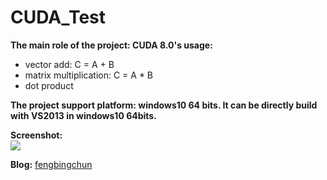 # CUDA_Test
**The main role of the project: CUDA 8.0's usage:**
- vector add: C = A + B
- matrix multiplication: C = A * B
- dot product

**The project support platform: windows10 64 bits. It can be directly build with VS2013 in windows10 64bits.**

**Screenshot:**  
![](https://github.com/fengbingchun/CUDA_Test/blob/master/prj/x86_x64_vc12/Screenshot.png)

**Blog:** [fengbingchun](http://blog.csdn.net/fengbingchun/article/category/1531463)